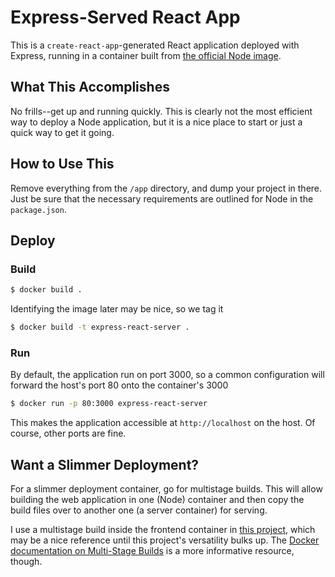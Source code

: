 # Express-Served React App


This is a `create-react-app`-generated React application deployed with Express, running in a container built from [the official Node image](https://hub.docker.com/_/node/).

## What This Accomplishes

No frills--get up and running quickly. This is clearly not the most efficient way to deploy a Node application, but it is a nice place to start or just a quick way to get it going.

## How to Use This

Remove everything from the `/app` directory, and dump your project in there. Just be sure that the necessary requirements are outlined for Node in the `package.json`.

## Deploy

### Build

```bash
$ docker build .
```

Identifying the image later may be nice, so we tag it

```bash
$ docker build -t express-react-server .
```

### Run

By default, the application run on port 3000, so a common configuration will forward the host's port 80 onto the container's 3000

```bash
$ docker run -p 80:3000 express-react-server
```

This makes the application accessible at `http://localhost` on the host. Of course, other ports are fine.

## Want a Slimmer Deployment?

For a slimmer deployment container, go for multistage builds. This will allow building the web application in one (Node) container and then copy the build files over to another one (a server container) for serving.

I use a multistage build inside the frontend container in [this project](https://github.com/renciweb/publications/blob/master/frontend/Dockerfile-prod), which may be a nice reference until this project's versatility bulks up. The [Docker documentation on Multi-Stage Builds](https://docs.docker.com/develop/develop-images/multistage-build/) is a more informative resource, though.